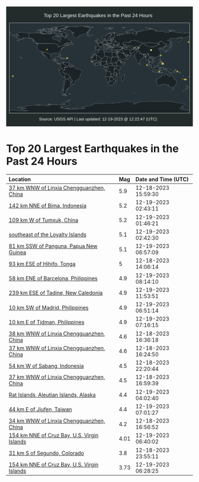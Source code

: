 ![Map](./map.png)

# Top 20 Largest Earthquakes in the Past 24 Hours

| Location | Mag | Date and Time (UTC) |
|:---|:---|:---|
| [37 km WNW of Linxia Chengguanzhen, China](https://earthquake.usgs.gov/earthquakes/eventpage/us7000ljvg) | 5.9 | 12-18-2023 15:59:30 |
| [142 km NNE of Bima, Indonesia](https://earthquake.usgs.gov/earthquakes/eventpage/us7000ljz0) | 5.2 | 12-19-2023 02:43:11 |
| [109 km W of Tumxuk, China](https://earthquake.usgs.gov/earthquakes/eventpage/us7000ljyw) | 5.2 | 12-19-2023 01:46:21 |
| [southeast of the Loyalty Islands](https://earthquake.usgs.gov/earthquakes/eventpage/us7000ljz1) | 5.1 | 12-19-2023 02:42:30 |
| [81 km SSW of Panguna, Papua New Guinea](https://earthquake.usgs.gov/earthquakes/eventpage/us7000ljzq) | 5.1 | 12-19-2023 06:57:09 |
| [93 km ESE of Hihifo, Tonga](https://earthquake.usgs.gov/earthquakes/eventpage/us7000ljv0) | 5 | 12-18-2023 14:06:14 |
| [58 km ENE of Barcelona, Philippines](https://earthquake.usgs.gov/earthquakes/eventpage/us7000lk09) | 4.9 | 12-19-2023 08:14:10 |
| [239 km ESE of Tadine, New Caledonia](https://earthquake.usgs.gov/earthquakes/eventpage/us7000lk18) | 4.9 | 12-19-2023 11:53:51 |
| [10 km SW of Madrid, Philippines](https://earthquake.usgs.gov/earthquakes/eventpage/us7000ljzp) | 4.9 | 12-19-2023 06:51:14 |
| [10 km E of Tidman, Philippines](https://earthquake.usgs.gov/earthquakes/eventpage/us7000ljzy) | 4.9 | 12-19-2023 07:16:15 |
| [38 km WNW of Linxia Chengguanzhen, China](https://earthquake.usgs.gov/earthquakes/eventpage/us7000ljww) | 4.6 | 12-18-2023 16:36:18 |
| [37 km WNW of Linxia Chengguanzhen, China](https://earthquake.usgs.gov/earthquakes/eventpage/us7000ljwu) | 4.6 | 12-18-2023 16:24:50 |
| [54 km W of Sabang, Indonesia](https://earthquake.usgs.gov/earthquakes/eventpage/us7000ljyb) | 4.5 | 12-18-2023 22:20:44 |
| [37 km WNW of Linxia Chengguanzhen, China](https://earthquake.usgs.gov/earthquakes/eventpage/us7000ljx0) | 4.5 | 12-18-2023 16:59:39 |
| [Rat Islands, Aleutian Islands, Alaska](https://earthquake.usgs.gov/earthquakes/eventpage/us7000ljzc) | 4.4 | 12-19-2023 04:02:40 |
| [44 km E of Jiufen, Taiwan](https://earthquake.usgs.gov/earthquakes/eventpage/us7000lk01) | 4.4 | 12-19-2023 07:01:27 |
| [34 km WNW of Linxia Chengguanzhen, China](https://earthquake.usgs.gov/earthquakes/eventpage/us7000ljwz) | 4.2 | 12-18-2023 16:56:52 |
| [154 km NNE of Cruz Bay, U.S. Virgin Islands](https://earthquake.usgs.gov/earthquakes/eventpage/pr2023353001) | 4.01 | 12-19-2023 06:40:02 |
| [31 km S of Segundo, Colorado](https://earthquake.usgs.gov/earthquakes/eventpage/us7000ljyj) | 3.8 | 12-18-2023 23:55:11 |
| [154 km NNE of Cruz Bay, U.S. Virgin Islands](https://earthquake.usgs.gov/earthquakes/eventpage/pr2023353000) | 3.73 | 12-19-2023 06:28:25 |
